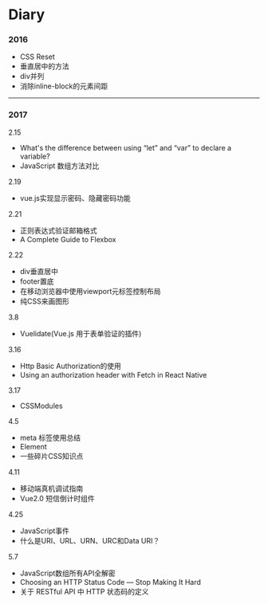 # Diary

### 2016

- CSS Reset
- 垂直居中的方法
- div并列
- 消除inline-block的元素间距

---

### 2017

2.15
- What's the difference between using “let” and “var” to declare a variable?
- JavaScript 数组方法对比

2.19
- vue.js实现显示密码、隐藏密码功能

2.21
- 正则表达式验证邮箱格式
- A Complete Guide to Flexbox

2.22
- div垂直居中
- footer置底
- 在移动浏览器中使用viewport元标签控制布局
- 纯CSS来画图形

3.8
- Vuelidate(Vue.js 用于表单验证的插件)

3.16
- Http Basic Authorization的使用
- Using an authorization header with Fetch in React Native

3.17
- CSSModules

4.5
- meta 标签使用总结
- Element
- 一些碎片CSS知识点

4.11
- 移动端真机调试指南
- Vue2.0 短信倒计时组件

4.25
- JavaScript事件
- 什么是URI、URL、URN、URC和Data URI？

5.7
- JavaScript数组所有API全解密
- Choosing an HTTP Status Code — Stop Making It Hard
- 关于 RESTful API 中 HTTP 状态码的定义
